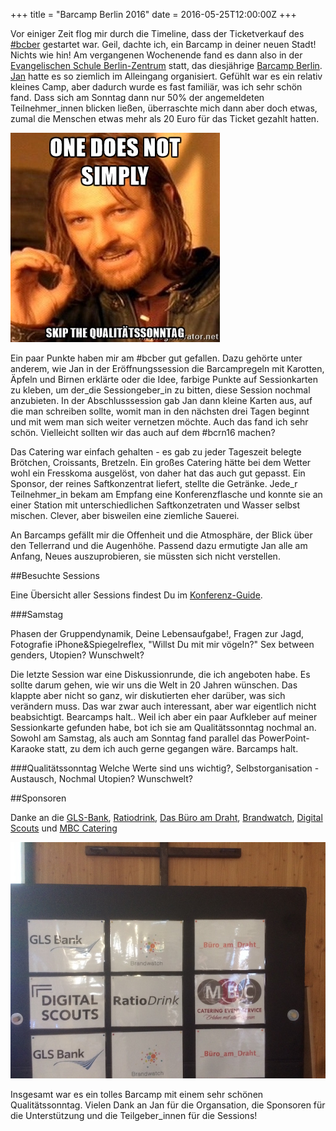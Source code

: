+++
title = "Barcamp Berlin 2016"
date = 2016-05-25T12:00:00Z
+++

Vor einiger Zeit flog mir durch die Timeline, dass der Ticketverkauf des [#bcber](https://twitter.com/search?f=tweets&vertical=default&q=%23bcber&src=typd) gestartet war. Geil, dachte ich, ein Barcamp in deiner neuen Stadt! Nichts wie hin! Am vergangenen Wochenende fand es dann also in der [Evangelischen Schule Berlin-Zentrum](http://www.ev-schule-zentrum.de/aktuell/) statt, das diesjährige [Barcamp Berlin](http://barcamp.berlin). [Jan](http://www.theofel.com) hatte es so ziemlich im Alleingang organisiert. Gefühlt war es ein relativ kleines Camp, aber dadurch wurde es fast familiär, was ich sehr schön fand. Dass sich am Sonntag dann nur 50% der angemeldeten Teilnehmer_innen blicken ließen, überraschte mich dann aber doch etwas, zumal die Menschen etwas mehr als 20 Euro für das Ticket gezahlt hatten.

![One does not simply skip the Qualitätssonntag](/img/IMG_112.jpg)

Ein paar Punkte haben mir am #bcber gut gefallen. Dazu gehörte unter anderem, wie Jan in der Eröffnungssession die Barcampregeln mit Karotten, Äpfeln und Birnen erklärte oder die Idee, farbige Punkte auf Sessionkarten zu kleben, um der_die Sessiongeber_in zu bitten, diese Session nochmal anzubieten. In der Abschlusssession gab Jan dann kleine Karten aus, auf die man schreiben sollte, womit man in den nächsten drei Tagen beginnt und mit wem man sich weiter vernetzen möchte. Auch das fand ich sehr schön. Vielleicht sollten wir das auch auf dem #bcrn16 machen?

Das Catering war einfach gehalten - es gab zu jeder Tageszeit belegte Brötchen, Croissants, Bretzeln. Ein großes Catering hätte bei dem Wetter wohl ein Fresskoma ausgelöst, von daher hat das auch gut gepasst. Ein Sponsor, der reines Saftkonzentrat liefert, stellte die Getränke. Jede_r Teilnehmer_in bekam am Empfang eine Konferenzflasche und konnte sie an einer Station mit unterschiedlichen Saftkonzetraten und Wasser selbst mischen. Clever, aber bisweilen eine ziemliche Sauerei.

An Barcamps gefällt mir die Offenheit und die Atmosphäre, der Blick über den Tellerrand und die Augenhöhe. Passend dazu ermutigte Jan alle am Anfang, Neues auszuprobieren, sie müssten sich nicht verstellen.

##Besuchte Sessions

Eine Übersicht aller Sessions findest Du im [Konferenz-Guide](https://app.konferenz.guide/?event=bcber2016&seite=sessionList).

###Samstag

Phasen der Gruppendynamik, Deine Lebensaufgabe!, Fragen zur Jagd, Fotografie iPhone&Spiegelreflex, "Willst Du mit mir vögeln?" Sex between genders, Utopien? Wunschwelt?

Die letzte Session war eine Diskussionrunde, die ich angeboten habe. Es sollte darum gehen, wie wir uns die Welt in 20 Jahren wünschen. Das klappte aber nicht so ganz, wir diskutierten eher darüber, was sich verändern muss. Das war zwar auch interessant, aber war eigentlich nicht beabsichtigt. Bearcamps halt.. Weil ich aber ein paar Aufkleber auf meiner Sessionkarte gefunden habe, bot ich sie am Qualitätssonntag nochmal an. Sowohl am Samstag, als auch am Sonntag fand parallel das PowerPoint-Karaoke statt, zu dem ich auch gerne gegangen wäre. Barcamps halt.

###Qualitätssonntag
Welche Werte sind uns wichtig?, Selbstorganisation - Austausch, Nochmal Utopien? Wunschwelt?

##Sponsoren

Danke an die [GLS-Bank](https://www.gls.de/privatkunden/), [Ratiodrink](https://www.ratiodrink.de), [Das Büro am Draht](https://www.dasburo.com/home.html), [Brandwatch](https://www.brandwatch.com), [Digital Scouts](http://digitalscouts.de/#!) und [MBC Catering](http://mbc-catering.de)

![Alle Sponsoren](/img/IMG_113.JPG)

Insgesamt war es ein tolles Barcamp mit einem sehr schönen Qualitätssonntag. Vielen Dank an Jan für die Organsation, die Sponsoren für die Unterstützung und die Teilgeber_innen für die Sessions!
